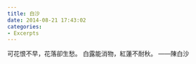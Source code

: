 ```yaml
---
title: 白沙 
date: 2014-08-21 17:43:02
categories:
- Excerpts
---
```

可花恨不早，花落卻生愁。
白露能消物，紅蓮不耐秋。
——陳白沙
